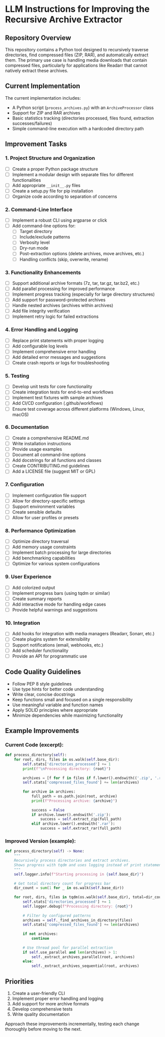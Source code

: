 # LLM Instructions for Improving the Recursive Archive Extractor

## Repository Overview
This repository contains a Python tool designed to recursively traverse directories, find compressed files (ZIP, RAR), and automatically extract them. The primary use case is handling media downloads that contain compressed files, particularly for applications like Readarr that cannot natively extract these archives.

## Current Implementation
The current implementation includes:
- A Python script (`process_archives.py`) with an `ArchiveProcessor` class
- Support for ZIP and RAR archives
- Basic statistics tracking (directories processed, files found, extraction successes/failures)
- Simple command-line execution with a hardcoded directory path

## Improvement Tasks

### 1. Project Structure and Organization
- [ ] Create a proper Python package structure
- [ ] Implement a modular design with separate files for different functionalities
- [ ] Add appropriate `__init__.py` files
- [ ] Create a setup.py file for pip installation
- [ ] Organize code according to separation of concerns

### 2. Command-Line Interface
- [ ] Implement a robust CLI using argparse or click
- [ ] Add command-line options for:
  - [ ] Target directory
  - [ ] Include/exclude patterns
  - [ ] Verbosity level
  - [ ] Dry-run mode
  - [ ] Post-extraction options (delete archives, move archives, etc.)
  - [ ] Handling conflicts (skip, overwrite, rename)

### 3. Functionality Enhancements
- [ ] Support additional archive formats (7z, tar, tar.gz, tar.bz2, etc.)
- [ ] Add parallel processing for improved performance
- [ ] Implement progress tracking (especially for large directory structures)
- [ ] Add support for password-protected archives
- [ ] Handle nested archives (archives within archives)
- [ ] Add file integrity verification
- [ ] Implement retry logic for failed extractions

### 4. Error Handling and Logging
- [ ] Replace print statements with proper logging
- [ ] Add configurable log levels
- [ ] Implement comprehensive error handling
- [ ] Add detailed error messages and suggestions
- [ ] Create crash reports or logs for troubleshooting

### 5. Testing
- [ ] Develop unit tests for core functionality
- [ ] Create integration tests for end-to-end workflows
- [ ] Implement test fixtures with sample archives
- [ ] Add CI/CD configuration (.github/workflows)
- [ ] Ensure test coverage across different platforms (Windows, Linux, macOS)

### 6. Documentation
- [ ] Create a comprehensive README.md
- [ ] Write installation instructions
- [ ] Provide usage examples
- [ ] Document all command-line options
- [ ] Add docstrings for all functions and classes
- [ ] Create CONTRIBUTING.md guidelines
- [ ] Add a LICENSE file (suggest MIT or GPL)

### 7. Configuration
- [ ] Implement configuration file support
- [ ] Allow for directory-specific settings
- [ ] Support environment variables
- [ ] Create sensible defaults
- [ ] Allow for user profiles or presets

### 8. Performance Optimization
- [ ] Optimize directory traversal
- [ ] Add memory usage constraints
- [ ] Implement batch processing for large directories
- [ ] Add benchmarking capabilities
- [ ] Optimize for various system configurations

### 9. User Experience
- [ ] Add colorized output
- [ ] Implement progress bars (using tqdm or similar)
- [ ] Create summary reports
- [ ] Add interactive mode for handling edge cases
- [ ] Provide helpful warnings and suggestions

### 10. Integration
- [ ] Add hooks for integration with media managers (Readarr, Sonarr, etc.)
- [ ] Create plugins system for extensibility
- [ ] Support notifications (email, webhooks, etc.)
- [ ] Add scheduler functionality
- [ ] Provide an API for programmatic use

## Code Quality Guidelines
- Follow PEP 8 style guidelines
- Use type hints for better code understanding
- Write clear, concise docstrings
- Keep functions small and focused on a single responsibility
- Use meaningful variable and function names
- Apply SOLID principles where appropriate
- Minimize dependencies while maximizing functionality

## Example Improvements

### Current Code (excerpt):
```python
def process_directory(self):
    for root, dirs, files in os.walk(self.base_dir):
        self.stats['directories_processed'] += 1
        print(f"\nProcessing directory: {root}")
        
        archives = [f for f in files if f.lower().endswith(('.zip', '.rar'))]
        self.stats['compressed_files_found'] += len(archives)
        
        for archive in archives:
            full_path = os.path.join(root, archive)
            print(f"Processing archive: {archive}")
            
            success = False
            if archive.lower().endswith('.zip'):
                success = self.extract_zip(full_path)
            elif archive.lower().endswith('.rar'):
                success = self.extract_rar(full_path)
```

### Improved Version (example):
```python
def process_directory(self) -> None:
    """
    Recursively process directories and extract archives.
    Shows progress with tqdm and uses logging instead of print statements.
    """
    self.logger.info(f"Starting processing in {self.base_dir}")
    
    # Get total directory count for progress bar
    dir_count = sum(1 for _ in os.walk(self.base_dir))
    
    for root, dirs, files in tqdm(os.walk(self.base_dir), total=dir_count, desc="Processing directories"):
        self.stats['directories_processed'] += 1
        self.logger.debug(f"Processing directory: {root}")
        
        # Filter by configured patterns
        archives = self._find_archives_in_directory(files)
        self.stats['compressed_files_found'] += len(archives)
        
        if not archives:
            continue
            
        # Use thread pool for parallel extraction
        if self.use_parallel and len(archives) > 1:
            self._extract_archives_parallel(root, archives)
        else:
            self._extract_archives_sequential(root, archives)
```

## Priorities
1. Create a user-friendly CLI
2. Implement proper error handling and logging
3. Add support for more archive formats
4. Develop comprehensive tests
5. Write quality documentation

Approach these improvements incrementally, testing each change thoroughly before moving to the next.

